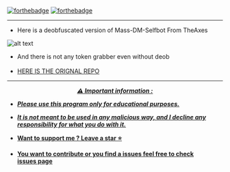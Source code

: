 [![forthebadge](https://forthebadge.com/images/badges/made-with-python.svg)](https://forthebadge.com)
[![forthebadge](https://forthebadge.com/images/badges/built-with-love.svg)](https://forthebadge.com)


---

* Here is a deobfuscated version of Mass-DM-Selfbot From TheAxes

![alt text](https://cdn.discordapp.com/attachments/807697483635359774/1058428321823723530/image.png)

* And there is not any token grabber even without deob
<br><br>
* <a href="https://github.com/TheAxes/massdm-selfbot">HERE IS THE ORIGNAL REPO
-----

<p align="center"><strong><i>⚠️ Important information :</i></strong</p>

* ***Please use this program only for educational purposes.***
* ***It is not meant to be used in any malicious way, and I decline any responsibility for what you do with it.***

* Want to support me ? Leave a star ⭐ 
* You want to contribute or you find a issues feel free to check <br/>[issues page](https://github.com/TheCuteOwl/Mass-DM-Selfbot-Deobfuscate/issues)
